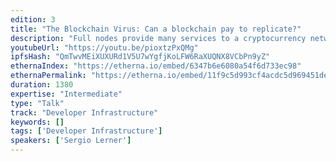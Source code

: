 ```yaml
---
edition: 3
title: "The Blockchain Virus: Can a blockchain pay to replicate?"
description: "Full nodes provide many services to a cryptocurrency network: data forward, blockchain storage and retrieval, and some privacy and DoS protection. But as the resources consumed by a blockchain network grows, so is the node cost. Full nodes are usually altruistic, they take resources from their peers and they give back. But there is no immediate benefit to give back. This problem, which can lead to a tragedy of the commons, was early identified in the “Red Balloons” paper. Some solutions involve using master-nodes, leading to centralization risks. In this talk we’ll show how to create a fully decentralized system for rewarding full nodes that is fully autonomous, and controlled by a smart-contract."
youtubeUrl: "https://youtu.be/pioxtzPxQMg"
ipfsHash: "QmTwvMEiXUXURd1V5U7wYgfjKoLFW6RaXUQNX8VCbPn9yZ"
ethernaIndex: "https://etherna.io/embed/6347b6e6080a54f6d733ec98"
ethernaPermalink: "https://etherna.io/embed/11f9c5d993cf4acdc5d969451dedb2590bd94f9bb1fce927cdf6c71bd110f7d8"
duration: 1380
expertise: "Intermediate"
type: "Talk"
track: "Developer Infrastructure"
keywords: []
tags: ['Developer Infrastructure']
speakers: ['Sergio Lerner']
---
```


